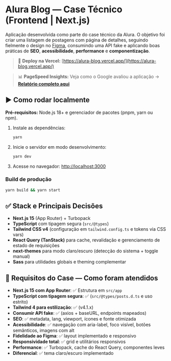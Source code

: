 # Alura Blog — Case Técnico (Frontend | Next.js)

Aplicação desenvolvida como parte do case técnico da Alura. O objetivo foi criar uma listagem de postagens com página de detalhes, seguindo fielmente o design no [Figma](https://www.figma.com/design/MOdixi2zYNtxwNyok05D6W/Desafio-NextJS), consumindo uma API fake e aplicando boas práticas de **SEO**, **acessibilidade**, **performance** e **componentização**.

> 🚀 **Deploy na Vercel:** [https://alura-blog.vercel.app/](https://alura-blog.vercel.app/)

> 📊 **PageSpeed Insights:** Veja como o Google avaliou a aplicação → [**Relatório completo aqui**](https://pagespeed.web.dev/analysis/https-alura-blog-vercel-app/glhkr8rcdh?form_factor=desktop)

## ▶️ Como rodar localmente

**Pré-requisitos:** Node.js 18+ e gerenciador de pacotes (pnpm, yarn ou npm).

1. Instale as dependências:

   ```bash
   yarn
   ```

2. Inicie o servidor em modo desenvolvimento:

   ```bash
   yarn dev
   ```

3. Acesse no navegador: [http://localhost:3000](http://localhost:3000)

### Build de produção

```bash
yarn build && yarn start
```

## ✅ Stack e Principais Decisões

- **Next.js 15** (App Router) + Turbopack  
- **TypeScript** com tipagem segura (`src/@types`)  
- **Tailwind CSS v4** (configuração em `tailwind.config.ts` e tokens via CSS vars)  
- **React Query (TanStack)** para cache, revalidação e gerenciamento de estado de requisições  
- **next-themes** para modo claro/escuro (detecção do sistema + toggle manual)  
- **Sass** para utilidades globais e theming complementar

## 🎯 Requisitos do Case — Como foram atendidos

- **Next.js 15 com App Router**: ✅ Estrutura em `src/app`  
- **TypeScript com tipagem segura**: ✅ (`src/@types/posts.d.ts` e uso estrito)  
- **Tailwind 4 para estilização**: ✅ (v4.1.x)  
- **Consumir API fake**: ✅ (axios + baseURL, endpoints mapeados)  
- **SEO**: ✅ metadata, lang, viewport, ícones e fonte otimizada  
- **Acessibilidade**: ✅ navegação com aria-label, foco visível, botões semânticos, imagens com alt  
- **Fidelidade ao Figma**: ✅ layout implementado e responsivo  
- **Responsividade total**: ✅ grid e utilitários responsivos  
- **Performance**: ✅ Turbopack, cache do React Query, componentes leves  
- **Diferencial**: ✅ tema claro/escuro implementado
